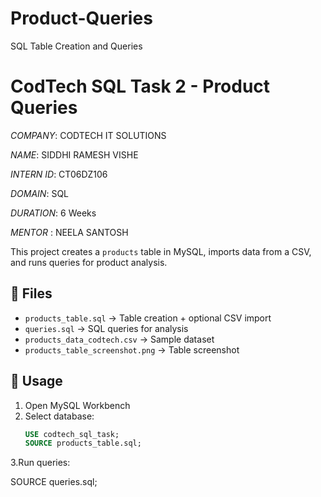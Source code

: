 # Product-Queries
SQL Table Creation and Queries  
# CodTech SQL Task 2 - Product Queries

*COMPANY*: CODTECH IT SOLUTIONS

*NAME*: SIDDHI RAMESH VISHE

*INTERN ID*: CT06DZ106

*DOMAIN*: SQL

*DURATION*: 6 Weeks

*MENTOR* : NEELA SANTOSH

This project creates a `products` table in MySQL, imports data from a CSV, and runs queries for product analysis.

## 📂 Files
- `products_table.sql` → Table creation + optional CSV import
- `queries.sql` → SQL queries for analysis
- `products_data_codtech.csv` → Sample dataset
- `products_table_screenshot.png` → Table screenshot

## 🚀 Usage
1. Open MySQL Workbench
2. Select database:
   ```sql
   USE codtech_sql_task;
   SOURCE products_table.sql;
3.Run queries:

SOURCE queries.sql;
